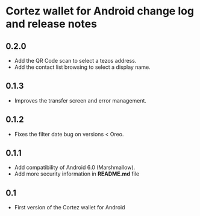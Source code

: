 Cortez wallet for Android change log and release notes
================================================

0.2.0
-----
* Add the QR Code scan to select a tezos address.
* Add the contact list browsing to select a display name.

0.1.3
-----
* Improves the transfer screen and error management.

0.1.2
-----
* Fixes the filter date bug on versions < Oreo.

0.1.1
-----
* Add compatibility of Android 6.0 (Marshmallow).
* Add more security information in **README.md** file

0.1
-----
* First version of the Cortez wallet for Android
